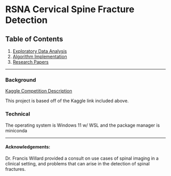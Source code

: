 # RSNA Cervical Spine Fracture Detection

<!-- TABLE OF CONTENTS -->

## Table of Contents

  <ol>
    <li><a href="https://github.com/elizabethwillard/rsna-cervical-spine-detection/EDA">Exploratory Data Analysis</a></li>        
    <li><a href="https://github.com/elizabethwillard/rsna-cervical-spine-detection/Algorithm">Algorithm Implementation</a></li>             <li><a href="https://github.com/elizabethwillard/rsna-cervical-spine-detection/Research">Research Papers</a></li>        
      



  </ol>


---
### Background
<a href="https://www.kaggle.com/competitions/rsna-2022-cervical-spine-fracture-detection">Kaggle Competition Description</a>

This project is based off of the Kaggle link included above. 

### Technical 

The operating system is Windows 11 w/ WSL and the package manager is miniconda

---
#### Acknowledgements:
Dr. Francis Willard provided a consult on use cases of spinal imaging in a clinical setting, and problems that can arise in the detection of spinal fractures. 
